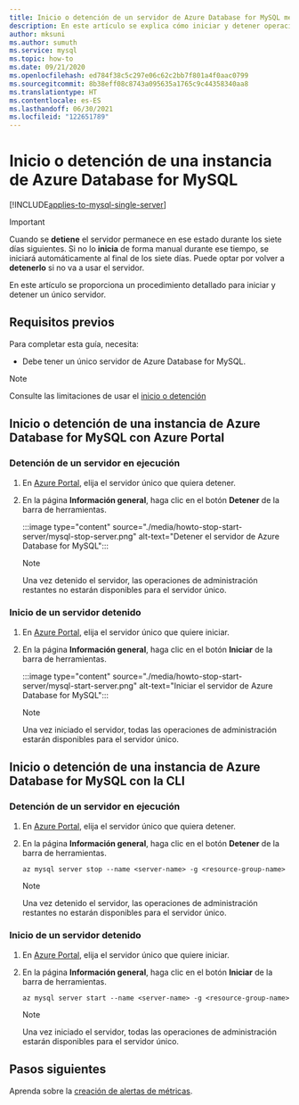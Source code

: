 ```yaml
---
title: Inicio o detención de un servidor de Azure Database for MySQL mediante Azure Portal
description: En este artículo se explica cómo iniciar y detener operaciones en Azure Database for MySQL.
author: mksuni
ms.author: sumuth
ms.service: mysql
ms.topic: how-to
ms.date: 09/21/2020
ms.openlocfilehash: ed784f38c5c297e06c62c2bb7f801a4f0aac0799
ms.sourcegitcommit: 8b38eff08c8743a095635a1765c9c44358340aa8
ms.translationtype: HT
ms.contentlocale: es-ES
ms.lasthandoff: 06/30/2021
ms.locfileid: "122651789"
---
```

# <a name="stopstart-an-azure-database-for-mysql"></a>Inicio o detención de una instancia de Azure Database for MySQL

[!INCLUDE[applies-to-mysql-single-server](includes/applies-to-mysql-single-server.md)]

> [!IMPORTANT]
> Cuando se **detiene** el servidor permanece en ese estado durante los siete días siguientes. Si no lo **inicia** de forma manual durante ese tiempo, se iniciará automáticamente al final de los siete días. Puede optar por volver a **detenerlo** si no va a usar el servidor.

En este artículo se proporciona un procedimiento detallado para iniciar y detener un único servidor.

## <a name="prerequisites"></a>Requisitos previos

Para completar esta guía, necesita:

-   Debe tener un único servidor de Azure Database for MySQL.

> [!NOTE]
> Consulte las limitaciones de usar el [inicio o detención](concepts-servers.md#limitations-of-stopstart-operation)

## <a name="how-to-stopstart-the-azure-database-for-mysql-using-azure-portal"></a>Inicio o detención de una instancia de Azure Database for MySQL con Azure Portal

### <a name="stop-a-running-server"></a>Detención de un servidor en ejecución

1.  En [Azure Portal](https://portal.azure.com/), elija el servidor único que quiera detener.

2.  En la página **Información general**, haga clic en el botón **Detener** de la barra de herramientas.

    :::image type="content" source="./media/howto-stop-start-server/mysql-stop-server.png" alt-text="Detener el servidor de Azure Database for MySQL":::

    > [!NOTE]
    > Una vez detenido el servidor, las operaciones de administración restantes no estarán disponibles para el servidor único.

### <a name="start-a-stopped-server"></a>Inicio de un servidor detenido

1.  En [Azure Portal](https://portal.azure.com/), elija el servidor único que quiere iniciar.

2.  En la página **Información general**, haga clic en el botón **Iniciar** de la barra de herramientas.

    :::image type="content" source="./media/howto-stop-start-server/mysql-start-server.png" alt-text="Iniciar el servidor de Azure Database for MySQL":::

    > [!NOTE]
    > Una vez iniciado el servidor, todas las operaciones de administración estarán disponibles para el servidor único.

## <a name="how-to-stopstart-the-azure-database-for-mysql-using-cli"></a>Inicio o detención de una instancia de Azure Database for MySQL con la CLI

### <a name="stop-a-running-server"></a>Detención de un servidor en ejecución

1.  En [Azure Portal](https://portal.azure.com/), elija el servidor único que quiera detener.

2.  En la página **Información general**, haga clic en el botón **Detener** de la barra de herramientas.

    ```azurecli-interactive
    az mysql server stop --name <server-name> -g <resource-group-name>
    ```
    > [!NOTE]
    > Una vez detenido el servidor, las operaciones de administración restantes no estarán disponibles para el servidor único.

### <a name="start-a-stopped-server"></a>Inicio de un servidor detenido

1.  En [Azure Portal](https://portal.azure.com/), elija el servidor único que quiere iniciar.

2.  En la página **Información general**, haga clic en el botón **Iniciar** de la barra de herramientas.

    ```azurecli-interactive
    az mysql server start --name <server-name> -g <resource-group-name>
    ```
    > [!NOTE]
    > Una vez iniciado el servidor, todas las operaciones de administración estarán disponibles para el servidor único.

## <a name="next-steps"></a>Pasos siguientes
Aprenda sobre la [creación de alertas de métricas](howto-alert-on-metric.md).
